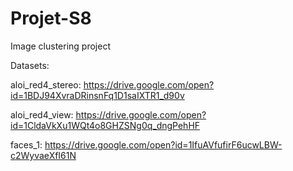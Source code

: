# Projet-S8
Image clustering project

Datasets:

aloi_red4_stereo:
https://drive.google.com/open?id=1BDJ94XvraDRinsnFq1D1saIXTR1_d90v

aloi_red4_view:
https://drive.google.com/open?id=1CldaVkXu1WQt4o8GHZSNg0q_dngPehHF

faces_1:
https://drive.google.com/open?id=1IfuAVfufirF6ucwLBW-c2WyvaeXfI61N
